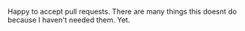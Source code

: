 Happy to accept pull requests. There are many things this doesnt do because I haven't needed them. Yet. 